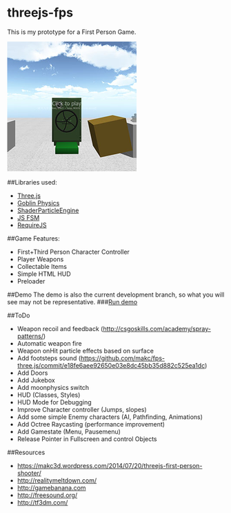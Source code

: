 # threejs-fps
This is my prototype for a First Person Game.

![demoscene](/ogimage.jpg)

##Libraries used:
- [Three.js](https://github.com/mrdoob/three.js/)
- [Goblin Physics](https://github.com/chandlerprall/GoblinPhysics)
- [ShaderParticleEngine](https://github.com/squarefeet/ShaderParticleEngine)
- [JS FSM](https://github.com/jakesgordon/javascript-state-machine)
- [RequireJS](https://github.com/requirejs/requirejs)

##Game Features:
- First+Third Person Character Controller
- Player Weapons
- Collectable Items
- Simple HTML HUD
- Preloader

##Demo
The demo is also the current development branch, so what you will see may not be representative.
###[Run demo](https://weiserhei.github.io/threejs-fps/)

##ToDo
- Weapon recoil and feedback (http://csgoskills.com/academy/spray-patterns/)
- Automatic weapon fire
- Weapon onHit particle effects based on surface
- Add footsteps sound (https://github.com/makc/fps-three.js/commit/e18fe6aee92650e03e8dc45bb35d882c525ea1dc)
- Add Doors
- Add Jukebox
- Add moonphysics switch
- HUD (Classes, Styles)
- HUD Mode for Debugging
- Improve Character controller (Jumps, slopes)
- Add some simple Enemy characters (AI, Pathfinding, Animations)
- Add Octree Raycasting (performance improvement)
- Add Gamestate (Menu, Pausemenu)
- Release Pointer in Fullscreen and control Objects

##Resources
- https://makc3d.wordpress.com/2014/07/20/threejs-first-person-shooter/
- http://realitymeltdown.com/
- http://gamebanana.com
- http://freesound.org/
- http://tf3dm.com/
